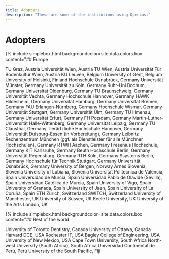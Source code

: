 ```yaml
---
title: Adopters
description: "These are some of the institutions using Opencast"
---
```


# Adopters

{% include simplebox.html backgroundcolor=site.data.colors.box
content="## Europe

TU Graz, Austria
Universität Wien, Austria
TU Wien, Austria
Universität Für Bodenkultur Wien, Austria
KU Leuven, Belgium
University of Gent, Belgium
University of Helsinki, Finland
Hochschule Osnabrück, Germany
Universität Münster, Germany
Universität zu Köln, Germany
Ruhr-Uni Bochum, Germany
Universität Oldenburg, Germany
TU Braunschweig, Germany
Universität Vechta, Germany
Hochschule Hannover, Germany
HAWK Hildesheim, Germany
Universität Hamburg, Germany
Universität Bremen, Germany
FAU Erlangen-Nürnberg, Germany
Hochschule Wismar, Germany
Universität Stuttgart, Germany
Universität Ulm, Germany
TU Illmenau, Germany
Universität Erfurt, Germany
FH Potsdam, Germany
Martin-Luther-Universität Halle-Wittenberg, Germany
Universität Leipzig, Germany
TU Clausthal, Germany
Tierärtzliche Hochschule Hannover, Germany
Universität Duisburg-Essen (in Vorbereitung), Germany
Leibnitz Rechenzentrum München (ggf. als Dienstleister für alle Münchner Hochschulen), Germany
RTWH Aachen, Germany
Fresenius Hochschule, Germany
KIT Karlsruhe, Germany
Beuth Hochschule Berlin, Germany
Universität Regensburg, Germany
RTH Köln, Germany
Ssystems Berlin, Germany
Hochschule für Technik Stuttgart, Germany
Universität Osnabrück, Germany
University of Bergen, Norway
Arnes Slovenia, Slovenia
University of Lubiana, Slovenia
Universitat Politecnica de Valencia, Spain
Universidad de Murcia, Spain
Universidad Pablo de Olavide (Sevilla), Spain
Universidad Católica de Murcia, Spain
University of Vigo, Spain
University of Granada, Spain
University of Jaen, Spain
University of La Coruña, Spain
ETH Zürich, Switzerland
SWITCH, Switzerland
University of Manchester, UK
University of Sussex, UK
Keele University, UK
University of the Arts London, UK


{% include simplebox.html backgroundcolor=site.data.colors.box
content="## Rest of the world

University of Toronto Dentistry, Canada
University of Ottawa, Canada
Harvard DCE, USA
Rochester IT, USA
Bagley College of Engineering, USA
University of New Mexico, USA
Cape Town University, South Africa
North-west University (South Africa), South Africa
Universidad Continental de Perú, Perú
University of the South Pacific, Fiji
